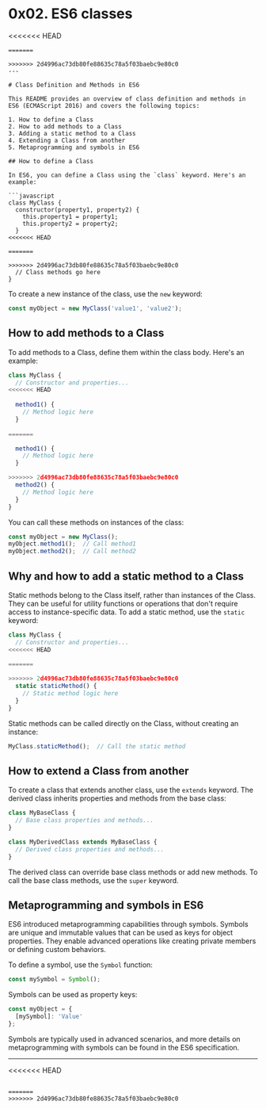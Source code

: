 # 0x02. ES6 classes

<<<<<<< HEAD
```
=======

>>>>>>> 2d4996ac73db80fe88635c78a5f03baebc9e80c0
---

# Class Definition and Methods in ES6

This README provides an overview of class definition and methods in ES6 (ECMAScript 2016) and covers the following topics:

1. How to define a Class
2. How to add methods to a Class
3. Adding a static method to a Class
4. Extending a Class from another
5. Metaprogramming and symbols in ES6

## How to define a Class

In ES6, you can define a Class using the `class` keyword. Here's an example:

```javascript
class MyClass {
  constructor(property1, property2) {
    this.property1 = property1;
    this.property2 = property2;
  }
<<<<<<< HEAD
  
=======

>>>>>>> 2d4996ac73db80fe88635c78a5f03baebc9e80c0
  // Class methods go here
}
```

To create a new instance of the class, use the `new` keyword:

```javascript
const myObject = new MyClass('value1', 'value2');
```

## How to add methods to a Class

To add methods to a Class, define them within the class body. Here's an example:

```javascript
class MyClass {
  // Constructor and properties...
<<<<<<< HEAD
  
  method1() {
    // Method logic here
  }
  
=======

  method1() {
    // Method logic here
  }

>>>>>>> 2d4996ac73db80fe88635c78a5f03baebc9e80c0
  method2() {
    // Method logic here
  }
}
```

You can call these methods on instances of the class:

```javascript
const myObject = new MyClass();
myObject.method1();  // Call method1
myObject.method2();  // Call method2
```

## Why and how to add a static method to a Class

Static methods belong to the Class itself, rather than instances of the Class. They can be useful for utility functions or operations that don't require access to instance-specific data. To add a static method, use the `static` keyword:

```javascript
class MyClass {
  // Constructor and properties...
<<<<<<< HEAD
  
=======

>>>>>>> 2d4996ac73db80fe88635c78a5f03baebc9e80c0
  static staticMethod() {
    // Static method logic here
  }
}
```

Static methods can be called directly on the Class, without creating an instance:

```javascript
MyClass.staticMethod();  // Call the static method
```

## How to extend a Class from another

To create a class that extends another class, use the `extends` keyword. The derived class inherits properties and methods from the base class:

```javascript
class MyBaseClass {
  // Base class properties and methods...
}

class MyDerivedClass extends MyBaseClass {
  // Derived class properties and methods...
}
```

The derived class can override base class methods or add new methods. To call the base class methods, use the `super` keyword.

## Metaprogramming and symbols in ES6

ES6 introduced metaprogramming capabilities through symbols. Symbols are unique and immutable values that can be used as keys for object properties. They enable advanced operations like creating private members or defining custom behaviors.

To define a symbol, use the `Symbol` function:

```javascript
const mySymbol = Symbol();
```

Symbols can be used as property keys:

```javascript
const myObject = {
  [mySymbol]: 'Value'
};
```

Symbols are typically used in advanced scenarios, and more details on metaprogramming with symbols can be found in the ES6 specification.

---
<<<<<<< HEAD
```

=======
>>>>>>> 2d4996ac73db80fe88635c78a5f03baebc9e80c0

